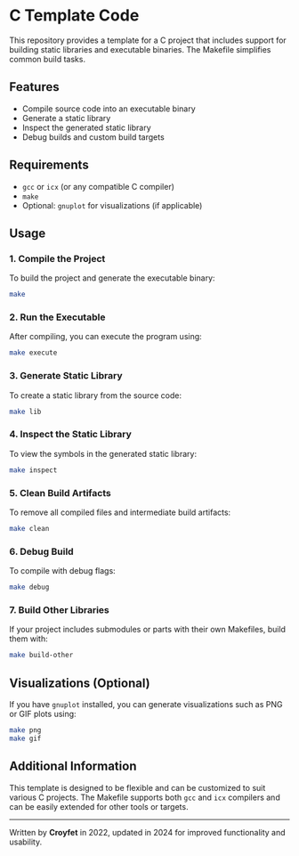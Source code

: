 # C Template Code

This repository provides a template for a C project that includes support for building static libraries and executable binaries. The Makefile simplifies common build tasks.

## Features
- Compile source code into an executable binary
- Generate a static library
- Inspect the generated static library
- Debug builds and custom build targets

## Requirements
- `gcc` or `icx` (or any compatible C compiler)
- `make`
- Optional: `gnuplot` for visualizations (if applicable)

## Usage

### 1. Compile the Project
To build the project and generate the executable binary:
```bash
make
```

### 2. Run the Executable
After compiling, you can execute the program using:
```bash
make execute
```

### 3. Generate Static Library
To create a static library from the source code:
```bash
make lib
```

### 4. Inspect the Static Library
To view the symbols in the generated static library:
```bash
make inspect
```

### 5. Clean Build Artifacts
To remove all compiled files and intermediate build artifacts:
```bash
make clean
```

### 6. Debug Build
To compile with debug flags:
```bash
make debug
```

### 7. Build Other Libraries
If your project includes submodules or parts with their own Makefiles, build them with:
```bash
make build-other
```

## Visualizations (Optional)
If you have `gnuplot` installed, you can generate visualizations such as PNG or GIF plots using:
```bash
make png
make gif
```

## Additional Information
This template is designed to be flexible and can be customized to suit various C projects. The Makefile supports both `gcc` and `icx` compilers and can be easily extended for other tools or targets.

---
Written by **Croyfet** in 2022, updated in 2024 for improved functionality and usability.

